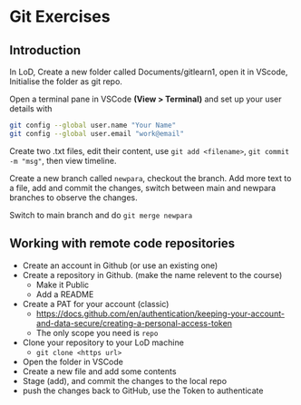 # Git Exercises

## Introduction

In LoD, Create a new folder called Documents/gitlearn1, open it in VScode, Initialise the folder as git repo.

Open a terminal pane in VSCode **(View > Terminal)** and set up your user details with

```bash
git config --global user.name "Your Name"
git config --global user.email "work@email"
```

Create two .txt files, edit their content, use `git add <filename>`, `git commit -m "msg"`, then view timeline.

Create a new branch called `newpara`, checkout the branch. Add more text to a file, add and commit the changes, switch between main and newpara branches to observe the changes.

Switch to main branch and do `git merge newpara` 

## Working with remote code repositories

- Create an account in Github (or use an existing one)
- Create a repository in Github. (make the name relevent to the course)
  - Make it Public
  - Add a README
- Create a PAT for your account (classic)
  - <https://docs.github.com/en/authentication/keeping-your-account-and-data-secure/creating-a-personal-access-token>
  - The only scope you need is `repo`
- Clone your repository to your LoD machine
  - `git clone <https url>`
- Open the folder in VSCode
- Create a new file and add some contents
- Stage (add), and commit the changes to the local repo
- push the changes back to GitHub, use the Token to authenticate

